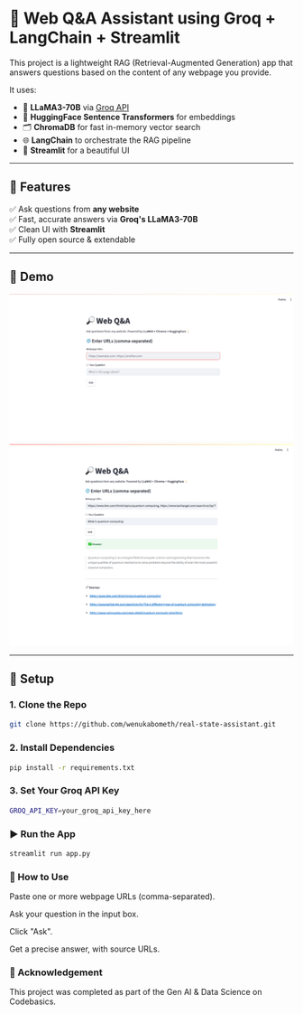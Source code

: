 # 🔎 Web Q&A Assistant using Groq + LangChain + Streamlit

This project is a lightweight RAG (Retrieval-Augmented Generation) app that answers questions based on the content of any webpage you provide.

It uses:

- 🧠 **LLaMA3-70B** via [Groq API](https://console.groq.com/)
- 🧬 **HuggingFace Sentence Transformers** for embeddings
- 🗂️ **ChromaDB** for fast in-memory vector search
- 🌐 **LangChain** to orchestrate the RAG pipeline
- 🎨 **Streamlit** for a beautiful UI

---

## 🚀 Features

✅ Ask questions from **any website**  
✅ Fast, accurate answers via **Groq's LLaMA3-70B**  
✅ Clean UI with **Streamlit**  
✅ Fully open source & extendable

---

## 📸 Demo

![Initial UI](./assets/initial_ui.png)
![Initial UI](./assets/ui_after_generating_answers.png)

---

## 🔧 Setup

### 1. Clone the Repo

```bash
git clone https://github.com/wenukabometh/real-state-assistant.git
```

### 2. Install Dependencies

```bash
pip install -r requirements.txt
```

### 3. Set Your Groq API Key

```bash
GROQ_API_KEY=your_groq_api_key_here

```

### ▶️ Run the App

```bash
streamlit run app.py

```

### 📝 How to Use

Paste one or more webpage URLs (comma-separated).

Ask your question in the input box.

Click "Ask".

Get a precise answer, with source URLs.

### 🙏 Acknowledgement

This project was completed as part of the Gen AI & Data Science on Codebasics.
